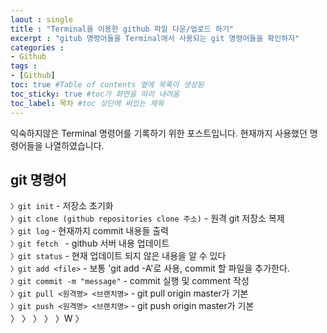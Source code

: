 ```yaml
---
laout : single
title : "Terminal을 이용한 github 파일 다운/업로드 하기"
excerpt : "gitub 명령어들을 Terminal에서 사용되는 git 명령어들을 확인하자"
categories :
- Github
tags :
- [Github]
toc: true #Table of contents 옆에 목록이 생성됨
toc_sticky: true #toc가 화면을 따라 내려옴
toc_label: 목차 #toc 상단에 써있는 제목
---
```



익숙하지않은 Terminal 명령어를 기록하기 위한 포스트입니다.
현재까지 사용했던 명령어들을 나열하였습니다.

## git 명령어

`〉git init` - 저장소 초기화<br>
`〉git clone (github repositories clone 주소)` - 원격 git 저장소 복제<br>
`〉git log` - 현재까지 commit 내용들 출력<br>
`〉git fetch ` - github 서버 내용 업데이트<br>
`〉git status` - 현재 업데이트 되지 않은 내용을 알 수 있다<br>
`〉git add <file>` - 보통 'git add -A'로 사용, commit 할 파일을 추가한다.<br>
`〉git commit -m "message"` - commit 실행 및 comment 작성<br>
`〉git pull <원격명> <브랜치명>` - git pull origin master가 기본<br>
`〉git push <원격명> <브랜치명>` - git push origin master가 기본<br>
〉
〉
〉
〉
〉W
〉
